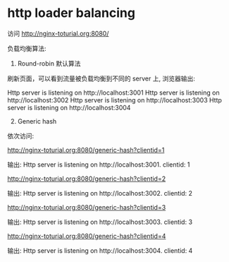 # http loader balancing

访问 http://nginx-toturial.org:8080/

负载均衡算法:

1. Round-robin 默认算法

刷新页面，可以看到流量被负载均衡到不同的 server 上, 浏览器输出:

Http server is listening on http://localhost:3001
Http server is listening on http://localhost:3002
Http server is listening on http://localhost:3003
Http server is listening on http://localhost:3004

2. Generic hash

依次访问:

http://nginx-toturial.org:8080/generic-hash?clientid=1

输出: Http server is listening on http://localhost:3001. clientid: 1

http://nginx-toturial.org:8080/generic-hash?clientid=2

输出: Http server is listening on http://localhost:3002. clientid: 2

http://nginx-toturial.org:8080/generic-hash?clientid=3

输出: Http server is listening on http://localhost:3003. clientid: 3

http://nginx-toturial.org:8080/generic-hash?clientid=4

输出: Http server is listening on http://localhost:3004. clientid: 4
